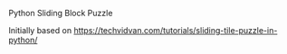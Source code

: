 Python Sliding Block Puzzle

Initially based on https://techvidvan.com/tutorials/sliding-tile-puzzle-in-python/
